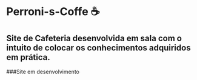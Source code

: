 # Perroni-s-Coffe ☕

## Site de Cafeteria desenvolvida em sala com o intuito de colocar os conhecimentos adquiridos em prática.

###Site em desenvolvimento
